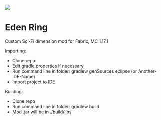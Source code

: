 [![](https://jitpack.io/v/paulevsGitch/EdenRing.svg)](https://jitpack.io/#paulevsGitch/EdenRing)

# Eden Ring

Custom Sci-Fi dimension mod for Fabric, MC 1.17.1

Importing:

* Clone repo
* Edit gradle.properties if necessary
* Run command line in folder: gradlew genSources eclipse (or Another-IDE-Name)
* Import project to IDE

Building:

* Clone repo
* Run command line in folder: gradlew build
* Mod .jar will be in ./build/libs


